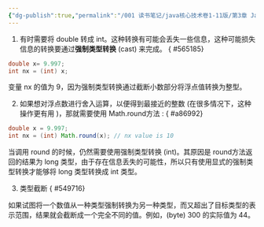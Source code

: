 ```yaml
---
{"dg-publish":true,"permalink":"/001 读书笔记/java核心技术卷1-11版/第3章 Java的基本程序设计结构/3.5 运算符/3.5.4 强制类型转换/","dgPassFrontmatter":true,"created":"2024-04-12T16:21:03.239+08:00","updated":"2024-06-01T10:43:15.028+08:00"}
---
```


1. 有时需要将 double 转成 int。这种转换有可能会丢失一些信息，这种可能损失信息的转换要通过**强制类型转换** (cast) 来完成。
{ #565185}


```java
double x= 9.997;
int nx = (int) x;
```

变量 nx 的值为 9，因为强制类型转换通过截断小数部分将浮点值转换为整型。

2. 如果想对浮点数进行舍入运算，以便得到最接近的整数 (在很多情况下，这种操作更有用 )，那就需要使用 Math.round方法 :
{ #a86992}


```java
double x = 9.997;
int nx = (int) Math.round(x); // nx value is 10
```

 当调用 round 的时候，仍然需要使用强制类型转换 (int)。其原因是 round方法返回的结果为 long 类型，由于存在信息丢失的可能性，所以只有使用显式的强制类型转换才能够将 long 类型转换成 int 类型。

3. 类型截断
{ #549716}


如果试图将一个数值从一种类型强制转换为另一种类型，而又超出了目标类型的表示范围，结果就会截断成一个完全不同的值。例如，(byte) 300 的实际值为 44。